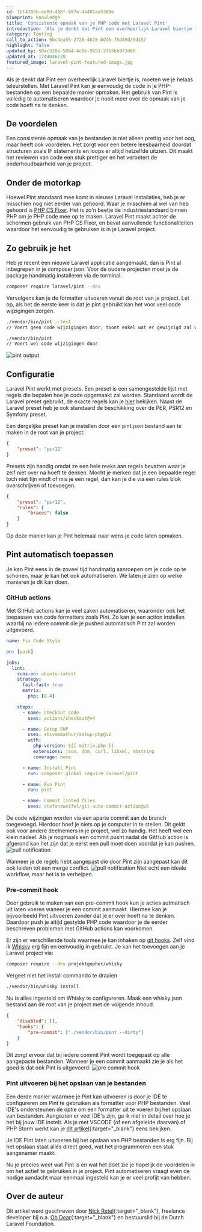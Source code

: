 ```yaml
---
id: 1bf4785b-ee8d-416f-997e-4b481aa5389e
blueprint: knowledge
title: 'Consistente opmaak van je PHP code met Laravel Pint'
introduction: 'Als je denkt dat Pint een overheerlijk Laravel biertje is, moeten we je helaas teleurstellen. Met Laravel Pint kan je eenvoudig de code in je PHP bestanden op een bepaalde manier opmaken. Het gebruik van Pint is volledig te automatiseren waardoor je nooit meer over de opmaak van je code hoeft na te denken.'
category: Tooling
call_to_action: 6bc4ea55-2728-4615-8d45-75d49d29d157
highlight: false
updated_by: 50ac328e-5084-4c6e-9551-2fb5bb9f3d88
updated_at: 1744046728
featured_image: laravel-pint-featured-image.jpg
---
```

Als je denkt dat Pint een overheerlijk Laravel biertje is, moeten we je helaas teleurstellen. Met Laravel Pint kan je eenvoudig de code in je PHP-bestanden op een bepaalde manier opmaken. Het gebruik van Pint is volledig te automatiseren waardoor je nooit meer over de opmaak van je code hoeft na te denken.
<br/>

## De voordelen
Een consistente opmaak van je bestanden is niet alleen prettig voor het oog, maar heeft ook voordelen. Het zorgt voor een betere leesbaarheid doordat structuren zoals IF statements en loops er altijd hetzelfde uitzien. Dit maakt het reviewen van code een stuk prettiger en het verbetert de onderhoudbaarheid van je project.
<br/>

## Onder de motorkap
Hoewel Pint standaard mee komt in nieuwe Laravel installaties, heb je er misschien nog niet eerder van gehoord. Waar je misschien al wel van heb gehoord is [PHP CS Fixer](https://github.com/PHP-CS-Fixer/PHP-CS-Fixer). Het is zo'n beetje de industriestandaard binnen PHP om je PHP code mee op te maken. Laravel Pint maakt achter de schermen gebruik van PHP CS Fixer, en bevat aanvullende functionaliteiten waardoor het eenvoudig te gebruiken is in je Laravel project.
<br/>

## Zo gebruik je het
Heb je recent een nieuwe Laravel applicatie aangemaakt, dan is Pint al inbegrepen in je composer.json. Voor de oudere projecten moet je de package handmatig installeren via de terminal.
```bash
composer require laravel/pint --dev
```
Vervolgens kan je de formatter uitvoeren vanuit de root van je project. Let op, als het de eerste keer is dat je pint gebruikt kan het voor veel code wijzigingen zorgen.
```bash
./vendor/bin/pint --test
// Voert geen code wijzigingen door, toont enkel wat er gewijzigd zal worden.

./vendor/bin/pint
// Voert wel code wijzigingen door
```
![pint output](https://dutchlaravelfoundation.nl/assets/uploads/assets/pint-output.jpg)
<br/>

## Configuratie
Laravel Pint werkt met presets. Een preset is een samengestelde lijst met regels die bepalen hoe je code opgemaakt zal worden. Standaard wordt de Laravel preset gebruikt, de exacte regels kan je [hier](https://github.com/laravel/pint/blob/main/resources/presets/laravel.php) bekijken. Naast de Laravel preset heb je ook standaard de beschikking over de PER, PSR12 en Symfony preset.

Een dergelijke preset kan je instellen door een pint.json bestand aan te maken in de root van je project:
```json
{
	"preset": "psr12"
}
```
Presets zijn handig omdat ze een hele reeks aan regels bevatten waar je zelf niet over na hoeft te denken. Mocht je merken dat je een bepaalde regel toch niet fijn vindt of mis je een regel, dan kan je die via een rules blok overschrijven of toevoegen.
```json
{
	"preset": "psr12",
	"rules": {
		"braces": false
	}
}
```
Op deze manier kan je Pint helemaal naar wens je code laten opmaken.
<br/>

## Pint automatisch toepassen
Je kan Pint eens in de zoveel tijd handmatig aanroepen om je code op te schonen, maar je kan het ook automatiseren. We laten je zien op welke manieren je dit kan doen.
<br/>

### GitHub actions
Met GitHub actions kan je veel zaken automatiseren, waaronder ook het toepassen van code formatters zoals Pint. Zo kan je een action instellen waarbij na iedere commit die je pushed automatisch Pint zal worden uitgevoerd.
```yaml
name: Fix Code Style

on: [push]

jobs:
  lint:
    runs-on: ubuntu-latest
    strategy:
      fail-fast: true
      matrix:
        php: [8.4]

    steps:
      - name: Checkout code
        uses: actions/checkout@v4

      - name: Setup PHP
        uses: shivammathur/setup-php@v2
        with:
          php-version: ${{ matrix.php }}
          extensions: json, dom, curl, libxml, mbstring
          coverage: none

      - name: Install Pint
        run: composer global require laravel/pint

      - name: Run Pint
        run: pint

      - name: Commit linted files
        uses: stefanzweifel/git-auto-commit-action@v5
```
De code wijzingen worden via een aparte commit aan de branch toegevoegd. Hierdoor hoef je niets op je computer in te stellen. Dit geldt ook voor andere deelnemers in je project, wel zo handig. Het heeft wel een klein nadeel. Als je nogmaals een commit pusht nadat de GitHub action is afgerond kan het zijn dat je eerst een pull moet doen voordat je kan pushen.
![pull notification](https://dutchlaravelfoundation.nl/assets/uploads/assets/pull-notification-2.jpg)

Wanneer je de regels hebt aangepast die door Pint zijn aangepast kan dit ook leiden tot een merge conflict.
![pull notification](https://dutchlaravelfoundation.nl/assets/uploads/assets/pint-merge-conflict-notification.jpg)
Niet echt een ideale workflow, maar het is te verhelpen.
<br/>

### Pre-commit hook
Door gebruik te maken van een pre-commit hook kun je acties autmatisch uit laten voeren waneer je een commit aanmaakt. Hiermee kan je bijvoorbeeld Pint uitvoeren zonder dat je er over hoeft na te denken. Daardoor push je altijd gestylde PHP code waardoor je de eerder beschreven problemen met GitHub actions kan voorkomen.

Er zijn er verschillende tools waarmee je kan inhaken op [git hooks](https://git-scm.com/docs/githooks#_hooks). Zelf vind ik [Whisky](https://github.com/ProjektGopher/whisky) erg fijn en eenvoudig in gebruikt. Je kan het toevoegen aan je Laravel project via:
```bash
composer require --dev projektgopher/whisky
```
Vergeet niet het install commando te draaien
```bash
./vendor/bin/whisky install
```
Nu is alles ingesteld om Whisky te configureren. Maak een whisky.json bestand aan de root van je project met de volgende inhoud.
```json
{
    "disabled": [],
    "hooks": {
        "pre-commit": ["./vendor/bin/pint --dirty"]
    }
}
```
Dit zorgt ervoor dat bij iedere commit Pint wordt toegepast op alle aangepaste bestanden. Wanneer je een commit aanmaakt zie je als het goed is dat ook Pint is uitgevoerd:
![pre commit hook](https://dutchlaravelfoundation.nl/assets/uploads/assets/pre-commit.jpg)
<br/>

### Pint uitvoeren bij het opslaan van je bestanden
Een derde manier waarmee je Pint kan uitvoeren is door je IDE te configureren om Pint te gebruiken als formatter voor PHP bestanden. Veel IDE's ondersteunen de optie om een formatter uit te voeren bij het opslaan van bestanden. Aangezien er veel IDE's zijn, ga ik niet in detail over hoe je het bij jouw IDE instelt. Als je met VSCODE (of een afgeleide daarvan) of PHP Storm werkt kan je [dit artikel](https://devinthewild.com/article/laravel-pint-formatting-vscode-phpstorm){:target="_blank"} eens bekijken.

Je IDE Pint laten uitvoeren bij het opslaan van PHP bestanden is erg fijn. Bij het opslaan staat alles direct goed, wat het programmeren een stuk aangenamer maakt.

Nu je precies weet wat Pint is en wat het doet zie je hopelijk de voordelen in om het actief te gebruiken in je project. Pint automatiseren vraagt even de nodige aandacht maar eenmaal ingesteld kan je er veel profijt van hebben.

## Over de auteur
Dit artikel werd geschreven door [Nick Retel](https://www.linkedin.com/in/nckrtl/){:target="_blank"}, freelance developer bij o.a. [Oh Dear](https://https://ohdear.app/){:target="_blank"} en bestuurslid bij de Dutch Laravel Foundation.